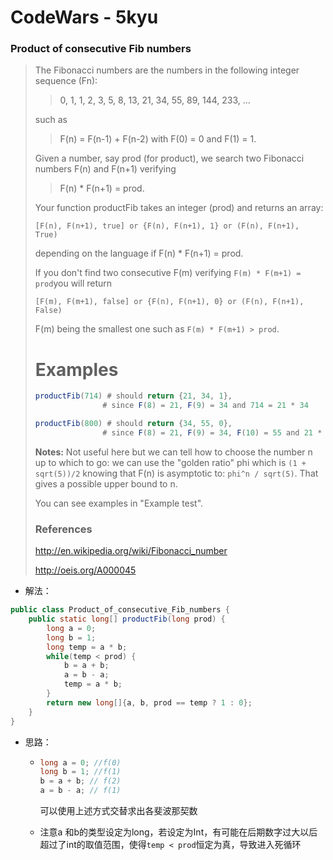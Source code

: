 # CodeWars - 5kyu

### Product of consecutive Fib numbers

>The Fibonacci numbers are the numbers in the following integer sequence (Fn):
>
>> 0, 1, 1, 2, 3, 5, 8, 13, 21, 34, 55, 89, 144, 233, ...
>
>such as
>
>> F(n) = F(n-1) + F(n-2) with F(0) = 0 and F(1) = 1.
>
>Given a number, say prod (for product), we search two Fibonacci numbers F(n) and F(n+1) verifying
>
>> F(n) * F(n+1) = prod.
>
>Your function productFib takes an integer (prod) and returns an array:
>
>```
>[F(n), F(n+1), true] or {F(n), F(n+1), 1} or (F(n), F(n+1), True)
>```
>
>depending on the language if F(n) * F(n+1) = prod.
>
>If you don't find two consecutive F(m) verifying `F(m) * F(m+1) = prod`you will return
>
>```
>[F(m), F(m+1), false] or {F(n), F(n+1), 0} or (F(n), F(n+1), False)
>```
>
>F(m) being the smallest one such as `F(m) * F(m+1) > prod`.
>
># Examples
>
>```java
>productFib(714) # should return {21, 34, 1}, 
>                # since F(8) = 21, F(9) = 34 and 714 = 21 * 34
>
>productFib(800) # should return {34, 55, 0}, 
>                # since F(8) = 21, F(9) = 34, F(10) = 55 and 21 * 34 < 800 < 34 * 55
>```
>
>**Notes:** Not useful here but we can tell how to choose the number n up to which to go: we can use the "golden ratio" phi which is `(1 + sqrt(5))/2` knowing that F(n) is asymptotic to: `phi^n / sqrt(5)`. That gives a possible upper bound to n.
>
>You can see examples in "Example test".
>
>### References
>
>http://en.wikipedia.org/wiki/Fibonacci_number
>
>http://oeis.org/A000045

- 解法：

```java
public class Product_of_consecutive_Fib_numbers {
    public static long[] productFib(long prod) {
        long a = 0;
        long b = 1;
        long temp = a * b;
        while(temp < prod) {
            b = a + b;
            a = b - a;
            temp = a * b;
        }
        return new long[]{a, b, prod == temp ? 1 : 0};
    }
}
```

- 思路：

  - ```java
    long a = 0; //f(0)
    long b = 1; //f(1)
    b = a + b; // f(2)
    a = b - a; // f(1)
    ```

    可以使用上述方式交替求出各斐波那契数

  - 注意a 和b的类型设定为long，若设定为Int，有可能在后期数字过大以后超过了int的取值范围，使得`temp < prod`恒定为真，导致进入死循环